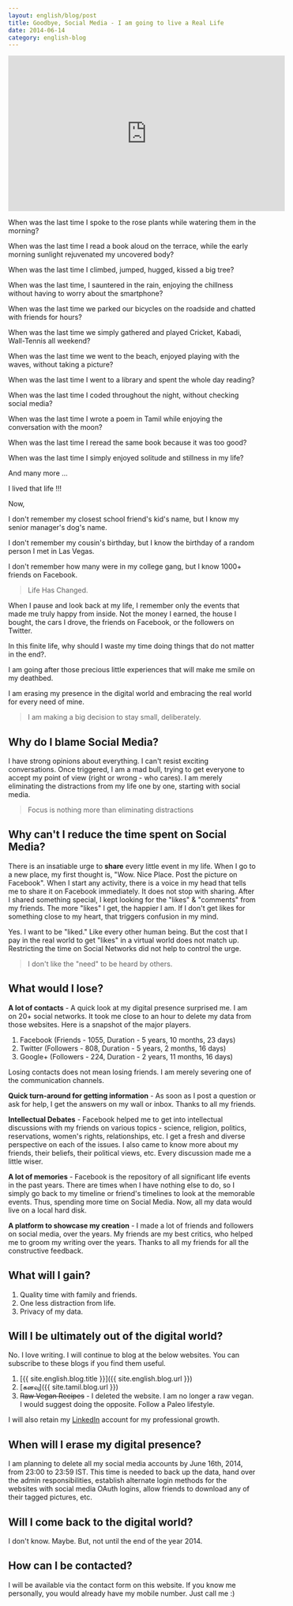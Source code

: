```yaml
---
layout: english/blog/post
title: Goodbye, Social Media - I am going to live a Real Life
date: 2014-06-14
category: english-blog
---
```


<iframe width="560" height="315" src="https://www.youtube-nocookie.com/embed/Z7dLU6fk9QY?rel=0" frameborder="0" allow="autoplay; encrypted-media" allowfullscreen></iframe>

When was the last time I spoke to the rose plants while watering them in the morning?

When was the last time I read a book aloud on the terrace, while the early morning sunlight rejuvenated my uncovered body?

When was the last time I climbed, jumped, hugged, kissed a big tree?

When was the last time, I sauntered in the rain, enjoying the chillness without having to worry about the smartphone?

When was the last time we parked our bicycles on the roadside and chatted with friends for hours?

When was the last time we simply gathered and played Cricket, Kabadi, Wall-Tennis all weekend?

When was the last time we went to the beach, enjoyed playing with the waves, without taking a picture?

When was the last time I went to a library and spent the whole day reading?

When was the last time I coded throughout the night, without checking social media?

When was the last time I wrote a poem in Tamil while enjoying the conversation with the moon?

When was the last time I reread the same book because it was too good?

When was the last time I simply enjoyed solitude and stillness in my life?

And many more ...

I lived that life !!!

Now,

I don't remember my closest school friend's kid's name, but I know my senior manager's dog's name.

I don't remember my cousin's birthday, but I know the birthday of a random person I met in Las Vegas.

I don't remember how many were in my college gang, but I know 1000+ friends on Facebook.

> Life Has Changed.

When I pause and look back at my life, I remember only the events that made me truly happy from inside. Not the money I earned, the house I bought, the cars I drove, the friends on Facebook, or the followers on Twitter.

In this finite life, why should I waste my time doing things that do not matter in the end?.

I am going after those precious little experiences that will make me smile on my deathbed.

I am erasing my presence in the digital world and embracing the real world for every need of mine.

> I am making a big decision to stay small, deliberately.

## Why do I blame Social Media?

I have strong opinions about everything. I can't resist exciting conversations.  Once triggered, I am a mad bull, trying to get everyone to accept my point of view (right or wrong - who cares). I am merely eliminating the distractions from my life one by one, starting with social media.

> Focus is nothing more than eliminating distractions

## Why can't I reduce the time spent on Social Media?

There is an insatiable urge to **share** every little event in my life. When I go to a new place, my first thought is, "Wow. Nice Place. Post the picture on Facebook". When I start any activity, there is a voice in my head that tells me to share it on Facebook immediately. It does not stop with sharing. After I shared something special, I kept looking for the "likes" & "comments" from my friends. The more "likes" I get, the happier I am. If I don't get likes for something close to my heart, that triggers confusion in my mind.

Yes. I want to be "liked." Like every other human being. But the cost that I pay in the real world to get "likes" in a virtual world does not match up. Restricting the time on Social Networks did not help to control the urge.

> I don't like the "need" to be heard by others.

## What would I lose?

**A lot of contacts** - A quick look at my digital presence surprised me. I am on 20+ social networks. It took me close to an hour to delete my data from those websites. Here is a snapshot of the major players.

1. Facebook (Friends - 1055, Duration - 5 years, 10 months, 23 days)
2. Twitter (Followers - 808, Duration - 5 years, 2 months, 16 days)
3. Google+ (Followers - 224, Duration - 2 years, 11 months, 16 days)

Losing contacts does not mean losing friends. I am merely severing one of the communication channels.

**Quick turn-around for getting information** - As soon as I post a question or ask for help, I get the answers on my wall or inbox. Thanks to all my friends.

**Intellectual Debates** - Facebook helped me to get into intellectual discussions with my friends on various topics - science, religion, politics, reservations, women's rights, relationships, etc. I get a fresh and diverse perspective on each of the issues. I also came to know more about my friends, their beliefs, their political views, etc. Every discussion made me a little wiser.

**A lot of memories** - Facebook is the repository of all significant life events in the past years. There are times when I have nothing else to do, so I simply go back to my timeline or friend's timelines to look at the memorable events. Thus, spending more time on Social Media. Now, all my data would live on a local hard disk.

**A platform to showcase my creation** - I made a lot of friends and followers on social media, over the years. My friends are my best critics, who helped me to groom my writing over the years. Thanks to all my friends for all the constructive feedback.

## What will I gain?

1. Quality time with family and friends.
2. One less distraction from life.
3. Privacy of my data.

## Will I be ultimately out of the digital world?

No. I love writing. I will continue to blog at the below websites. You can subscribe to these blogs if you find them useful.

1. [{{ site.english.blog.title }}]({{ site.english.blog.url }})
2. [&#2965;&#2985;&#2997;&#3009;]({{ site.tamil.blog.url }})
3. ~~Raw Vegan Recipes~~ - I deleted the website. I am no longer a raw vegan. I would suggest doing the opposite. Follow a Paleo lifestyle.

I will also retain my [LinkedIn]({{site.social.links[0]}}) account for my professional growth.

## When will I erase my digital presence?

I am planning to delete all my social media accounts by June 16th, 2014, from 23:00 to 23:59 IST. This time is needed to back up the data, hand over the admin responsibilities, establish alternate login methods for the websites with social media OAuth logins, allow friends to download any of their tagged pictures, etc.

## Will I come back to the digital world?

I don't know. Maybe. But, not until the end of the year 2014.

## How can I be contacted?

I will be available via the contact form on this website. If you know me personally, you would already have my mobile number. Just call me :)
